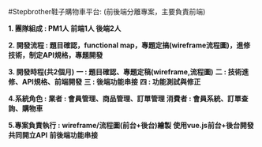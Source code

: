 ﻿#Stepbrother鞋子購物車平台: (前後端分離專案，主要負責前端)


**1. 團隊組成 : PM1人 前端1人 後端2人**

**2. 開發流程 : 題目確認，functional map，專題定搞(wireframe流程圖)，進修技術，制定API規格，專題開發**

**3. 開發時程(共2個月)**
    **一 : 題目確認、專題定稿(wireframe,流程圖)**
   **二 : 技術進修、API規格、前端開發**
    **三 : 後端功能串接**
   **四 : 功能測試與修正**

**4.系統角色 :**
**業者 : 會員管理、商品管理、訂單管理**
**消費者 : 會員系統、訂單查詢、購物車**

**5.專案負責執行 :**
**wireframe/流程圖(前台+後台)繪製**
**使用vue.js前台+後台開發**
**共同開立API**
**前後端功能串接**
